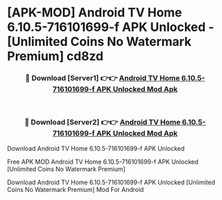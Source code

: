 # [APK-MOD] Android TV Home 6.10.5-716101699-f APK Unlocked - [Unlimited Coins No Watermark Premium] cd8zd



<div align="center">
<h3>🔴 Download [Server1] 👉👉 <a href="https://momento.my/?title=Android_TV_Home_6.10.5-716101699-f_APK_Unlocked">Android TV Home 6.10.5-716101699-f APK Unlocked Mod Apk</a></h3><br>

<h3>🔴 Download [Server2] 👉👉 <a href="https://momento.my/?title=Android_TV_Home_6.10.5-716101699-f_APK_Unlocked">Android TV Home 6.10.5-716101699-f APK Unlocked Mod Apk</a></h3>
</div>



Download Android TV Home 6.10.5-716101699-f APK Unlocked 

Free APK MOD Android TV Home 6.10.5-716101699-f APK Unlocked [Unlimited Coins No Watermark Premium]

Download Android TV Home 6.10.5-716101699-f APK Unlocked [Unlimited Coins No Watermark Premium] Mod For Android
